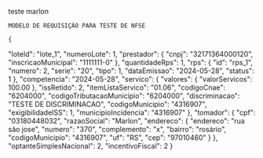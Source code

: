 teste marlon
    

    MODELO DE REQUISIÇÃO PARA TESTE DE NFSE

    {
  "loteId": "lote_1",
  "numeroLote": 1,
  "prestador": {
    "cnpj": "32171364000120",
    "inscricaoMunicipal": "1111111-0"
  },
  "quantidadeRps": 1,
  "rps": {
    "id": "rps_1",
    "numero": 2,
    "serie": "20",
    "tipo": 1,
    "dataEmissao": "2024-05-28",
    "status": 1
  },
  "competencia": "2024-05-28",
  "servico": {
    "valores": {
      "valorServicos": 100.00
    },
    "issRetido": 2,
    "itemListaServico": "01.06",
    "codigoCnae": "6204000",
    "codigoTributacaoMunicipio": "6204000",
    "discriminacao": "TESTE DE DISCRIMINACAO",
    "codigoMunicipio": "4316907",
    "exigibilidadeISS": 1,
    "municipioIncidencia": "4316907"
  },
  "tomador": {
    "cpf": "03180448032",
    "razaoSocial": "Marlon",
    "endereco": {
      "endereco": "rua são jose",
      "numero": "370",
      "complemento": "x",
      "bairro": "rosário",
      "codigoMunicipio": "4316907",
      "uf": "RS",
      "cep": "97010460"
    }
  },
  "optanteSimplesNacional": 2,
  "incentivoFiscal": 2
}